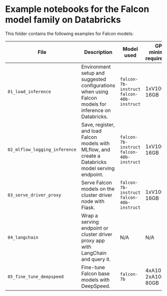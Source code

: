<!---
Copyright (C) 2023 Databricks, Inc.

Licensed under the Apache License, Version 2.0 (the "License");
you may not use this file except in compliance with the License.
You may obtain a copy of the License at

    http://www.apache.org/licenses/LICENSE-2.0

Unless required by applicable law or agreed to in writing, software
distributed under the License is distributed on an "AS IS" BASIS,
WITHOUT WARRANTIES OR CONDITIONS OF ANY KIND, either express or implied.
See the License for the specific language governing permissions and
limitations under the License.
-->


# Example notebooks for the Falcon model family on Databricks
This folder contains the following examples for Falcon models: 

| File  | Description | Model used | GPU minimum requirement |
| --- | --- | --- | --- |
| `01_load_inference`  | Environment setup and suggested configurations when using Falcon models for inference on Databricks. | `falcon-7b-instruct`<br>`falcon-40b-instruct`  | 1xV100-16GB |
| `02_mlflow_logging_inference` | Save, register, and load Falcon models with MLflow, and create a Databricks model serving endpoint. | `falcon-7b-instruct`<br>`falcon-40b-instruct`  | 1xV100-16GB |
| `03_serve_driver_proxy` | Serve Falcon models on the cluster driver node with Flask.  | `falcon-7b-instruct`<br>`falcon-40b-instruct` | 1xV100-16GB |
| `04_langchain` | Wrap a serving endpoint or cluster driver proxy app with LangChain and query it. | N/A | N/A |
| `05_fine_tune_deepspeed` | Fine-tune Falcon base models with DeepSpeed. | `falcon-7b` | 4xA10 or 2xA100-80GB |
